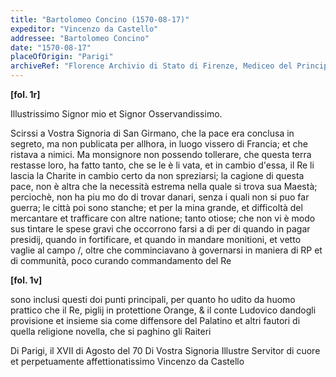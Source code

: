 ```yaml
---
title: "Bartolomeo Concino (1570-08-17)"
expeditor: "Vincenzo da Castello"
addressee: "Bartolomeo Concino"
date: "1570-08-17"
placeOfOrigin: "Parigi"
archiveRef: "Florence Archivio di Stato di Firenze, Mediceo del Principato, 4726a, fols. -"
---
```



**[fol. 1r]**

Illustrissimo Signor  mio et Signor Osservandissimo.

<span class="lb-marker"></span> Scirssi a Vostra Signoria  di San Girmano, che la pace era <span class="lb-marker"></span> conclusa in segreto, ma non publicata per allhora, in luogo vissero di Francia; et che ristava a nimici. Ma monsignore non possendo <span class="lb-marker"></span> tollerare, che questa terra restasse loro, ha fatto tanto, che se le è li<span class="lb-marker"></span> vata, et in cambio d'essa, il Re li lascia la Charite in cambio certo <span class="lb-marker"></span> da non spreziarsi; la cagione di questa pace, non è altra che la <span class="lb-marker"></span> necessità estrema nella quale si trova sua Maestà; perciochè, non ha piu mo<span class="lb-marker"></span> do di trovar danari, senza i quali non si puo far guerra; le città <span class="lb-marker"></span> poi sono stanche; et per la mina grande, et difficoltà del mercantare <span class="lb-marker"></span> et trafficare con altre natione; tanto otiose; che non vi è modo sus<span class="lb-marker"></span> tintare le spese gravi che occorrono farsi a di per di quando in pagar <span class="lb-marker"></span> presidij, quando in fortificare, et quando in mandare monitioni, et vetto<span class="lb-marker"></span> vaglie al campo /, oltre che comminciavano à governarsi in maniera di <span class="lb-marker"></span> <span class="unclear">RP</span> et di communità, poco curando commandamento  del Re


**[fol. 1v]**

<span class="lb-marker"></span> sono inclusi questi doi punti principali, per quanto ho udito da huomo prattico <span class="lb-marker"></span> che il Re, piglij in protettione Orange, & il conte Ludovico<span class="lb-marker"></span> dandogli provisione et insieme sia come diffensore del Palatino<span class="lb-marker"></span> et altri fautori di quella religione novella, che si paghino gli Raiteri

Di Parigi, il XVII di Agosto del 70<span class="lb-marker"></span> Di Vostra Signoria Illustre <span class="lb-marker"></span> Servitor di cuore et perpetuamente <span class="lb-marker"></span> affettionatissimo <span class="lb-marker"></span> Vincenzo da Castello

